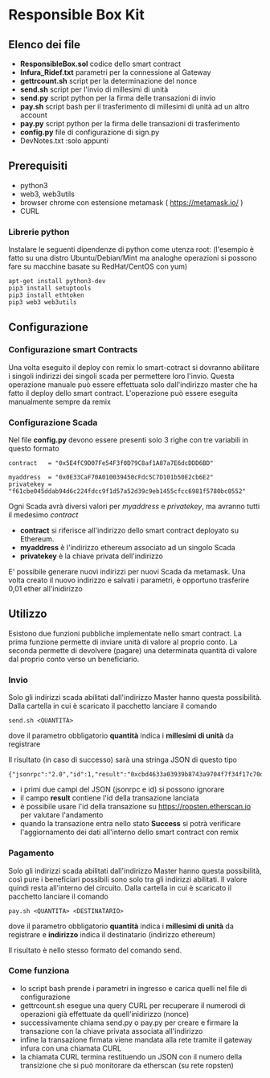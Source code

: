 # Responsible Box Kit

## Elenco dei file ##
 * **ResponsibleBox.sol** codice dello smart contract
 * **Infura_Ridef.txt** parametri per la connessione al Gateway
 * **gettrcount.sh** script per la determinazione del nonce
 * **send.sh** script per l'invio di millesimi di unità
 * **send.py** script python per la firma delle transazioni di invio
 * **pay.sh** script bash per il trasferimento di millesimi di unità ad un altro account
 * **pay.py** script python per la firma delle transazioni di trasferimento
 * **config.py** file di configurazione di sign.py
 * DevNotes.txt :solo appunti



## Prerequisiti

 * python3
 * web3, web3utils
 * browser chrome con estensione metamask ( https://metamask.io/ )
 * CURL

### Librerie python
Instalare le seguenti dipendenze di python come utenza root:
(l'esempio è fatto su una distro Ubuntu/Debian/Mint ma analoghe operazioni si possono fare su macchine basate su RedHat/CentOS con yum)

```
apt-get install python3-dev
pip3 install setuptools
pip3 install ethtoken
pip3 web3 web3utils
```

## Configurazione

### Configurazione smart Contracts

Una volta eseguito il deploy con remix lo smart-cotract si dovranno abilitare i singoli indirizzi dei singoli scada per permettere loro l'invio. Questa operazione manuale può essere effettuata solo dall'indirizzo master che ha fatto il deploy dello smart contract. L'operazione può essere eseguita manualmente sempre da remix

### Configurazione Scada

Nel file **config.py** devono essere presenti solo 3 righe con tre variabili in questo formato

```
contract   = "0x5E4fC9D07Fe54F3f0D79C8af1A87a7E6dcDDD6BD"

myaddress  = "0x0E33CaF70A010039450cFdc5C7D101b50E2cb6E2"
privatekey = "f61cbe045ddab94d6c224fdcc9f1d57a52d39c9eb1455cfcc6981f5780bc0552"
```

Ogni Scada avrà diversi valori per *myaddress* e *privatekey*, ma avranno tutti il medesimo *contract*

 * **contract** si riferisce all'indirizzo dello smart contract deployato su Ethereum.
 * **myaddress** è l'indirizzo ethereum associato ad un singolo Scada
 * **privatekey** è la chiave privata dell'indirizzo

E' possibile generare nuovi indirizzi per nuovi Scada da metamask.
Una volta creato il nuovo indirizzo e salvati i parametri, è opportuno trasferire 0,01 ether all'inidirizzo

## Utilizzo

Esistono due funzioni pubbliche implementate nello smart contract. La prima funzione permette
di inviare unità di valore al proprio conto. La seconda permette di devolvere (pagare) una determinata quantità di valore dal proprio conto verso un beneficiario.

### Invio
Solo gli indirizzi scada abilitati dall'indirizzo Master hanno questa possibilità.
Dalla cartella in cui è scaricato il pacchetto lanciare il comando

```
send.sh <QUANTITA>

```
dove il parametro obbligatorio **quantità** indica i **millesimi di unità** da registrare

Il risultato (in caso di successo) sarà una stringa JSON di questo tipo

```
{"jsonrpc":"2.0","id":1,"result":"0xcbd4633a03939b8743a9704f7f34f17c70d1bf9d733567239bdc03c3fce496b6"}
```
 * i primi due campi del JSON (jsonrpc e id) si possono ignorare
 * il campo **result** contiene l'id della transazione lanciata
 * è possibile usare l'id della transazione su https://ropsten.etherscan.io per valutare l'andamento
 * quando la transazione entra nello stato **Success** si potrà verificare l'aggiornamento dei dati all'interno dello smart contract con remix


### Pagamento
Solo gli indirizzi scada abilitati dall'indirizzo Master hanno questa possibilità, così
pure i beneficiari possibili sono solo tra gli indirizzi abilitati. Il valore quindi resta
all'interno del circuito.
Dalla cartella in cui è scaricato il pacchetto lanciare il comando

```
pay.sh <QUANTITA> <DESTINATARIO>

```
dove il parametro obbligatorio **quantità** indica i **millesimi di unità** da registrare e **indirizzo** indica il destinatario (indirizzo ethereum)

Il risultato è nello stesso formato del comando send.


### Come funziona

* lo script bash prende i parametri in ingresso e carica quelli nel file di configurazione
* gettrcount.sh esegue una query CURL per recuperare il numerodi di operazioni già effettuate da quell'inidirizzo (nonce)
* successivamente chiama send.py o pay.py per creare e firmare la transazione con la chiave privata associata all'indirizzo
* infine la transazione firmata viene mandata alla rete tramite il gateway infura con una chiamata CURL
* la chiamata CURL termina restituendo un JSON con il numero della transizione che si può monitorare da etherscan (su rete ropsten)
